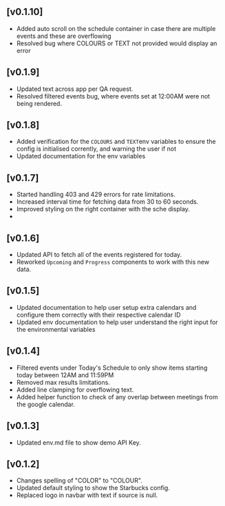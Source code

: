 ## [v0.1.10]

- Added auto scroll on the schedule container in case there are multiple events and these are overflowing
- Resolved bug where COLOURS or TEXT not provided would display an error

## [v0.1.9]

- Updated text across app per QA request.
- Resolved filtered events bug, where events set at 12:00AM were not being rendered.

## [v0.1.8]

- Added verification for the `COLOURS` and `TEXT`env variables to ensure the config is initialised corrently, and warning the user if not
- Updated documentation for the env variables

## [v0.1.7]

- Started handling 403 and 429 errors for rate limitations.
- Increased interval time for fetching data from 30 to 60 seconds.
- Improved styling on the right container with the sche display.
-

## [v0.1.6]

- Updated API to fetch all of the events registered for today.
- Reworked `Upcoming` and `Progress` components to work with this new data.

## [v0.1.5]

- Updated documentation to help user setup extra calendars and configure them correctly with their respective calendar ID
- Updated env documentation to help user understand the right input for the environmental variables

## [v0.1.4]

- Filtered events under Today's Schedule to only show items starting today between 12AM and 11:59PM
- Removed max results limitations.
- Added line clamping for overflowing text.
- Added helper function to check of any overlap between meetings from the google calendar.

## [v0.1.3]

- Updated env.md file to show demo API Key.

## [v0.1.2]

- Changes spelling of "COLOR" to "COLOUR".
- Updated default styling to show the Starbucks config.
- Replaced logo in navbar with text if source is null.
